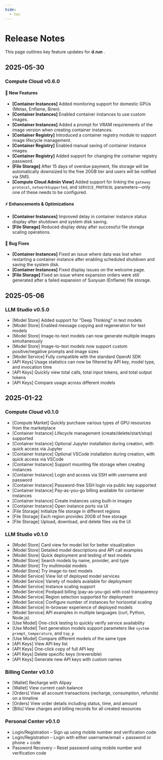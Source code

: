 ```yaml
---
hide:
  - toc
---
```


# Release Notes

This page outlines key feature updates for **d.run** .

## 2025-05-30

### Compute Cloud v0.6.0

#### 🚀 New Features

* **[Container Instances]** Added monitoring support for domestic GPUs (Metax, Enflame, Biren).
* **[Container Instances]** Enabled container instances to use custom images.
* **[Container Instances]** Added a prompt for VRAM requirements of the image version when creating container instances.
* **[Container Registry]** Introduced a container registry module to support image lifecycle management.
* **[Container Registry]** Enabled manual saving of container instance images.
* **[Container Registry]** Added support for changing the container registry password.
* **[File Storage]** After 15 days of overdue payment, file storage will be automatically downsized to the free 20GB tier and users will be notified via SMS.
* **[Compute Cloud Admin View]** Added support for linking the `gateway protocol`, `networkSupported`, and `SERVICE_PROTOCOL` parameters—only one of these needs to be configured.

#### ⚡ Enhancements & Optimizations

* **[Container Instances]** Improved delay in container instance status display after shutdown and system disk saving.
* **[File Storage]** Reduced display delay after successful file storage scaling operations.

#### 🐛 Bug Fixes

* **[Container Instances]** Fixed an issue where data was lost when restarting a container instance after enabling scheduled shutdown and saving the system disk.
* **[Container Instances]** Fixed display issues on the welcome page.
* **[File Storage]** Fixed an issue where expansion orders were still generated after a failed expansion of Suoyuan (Enflame) file storage.

## 2025-05-06

### LLM Studio v0.5.0

- [Model Store] Added support for "Deep Thinking" in text models  
- [Model Store] Enabled message copying and regeneration for text models  
- [Model Store] Image-to-text models can now generate multiple images simultaneously  
- [Model Store] Image-to-text models now support custom positive/negative prompts and image sizes  
- [Model Service] Fully compatible with the standard OpenAI SDK  
- [API Keys] Usage statistics can now be filtered by API key, model type, and invocation time  
- [API Keys] Quickly view total calls, total input tokens, and total output tokens  
- [API Keys] Compare usage across different models  

## 2025-01-22

### Compute Cloud v0.1.0

- [Compute Market] Quickly purchase various types of GPU resources from the marketplace  
- [Container Instance] Lifecycle management (create/delete/start/stop) supported  
- [Container Instance] Optional Jupyter installation during creation, with quick access via Jupyter  
- [Container Instance] Optional VSCode installation during creation, with quick access via VSCode  
- [Container Instance] Support mounting file storage when creating instances  
- [Container Instance] Login and access via SSH with username and password  
- [Container Instance] Password-free SSH login via public key supported  
- [Container Instance] Pay-as-you-go billing available for container instances  
- [Container Instance] Create instances using built-in images  
- [Container Instance] Open instance ports via UI  
- [File Storage] Initialize file storage in different regions  
- [File Storage] Each region provides 20GB of free storage  
- [File Storage] Upload, download, and delete files via the UI  

### LLM Studio v0.1.0

- [Model Store] Card view for model list for better visualization  
- [Model Store] Detailed model descriptions and API call examples  
- [Model Store] Quick deployment and testing of text models  
- [Model Store] Search models by name, provider, and type  
- [Model Store] Try multimodal models  
- [Model Store] Try image-to-text models  
- [Model Service] View list of deployed model services  
- [Model Service] Variety of models available for deployment  
- [Model Service] Instance scaling support  
- [Model Service] Postpaid billing (pay-as-you-go) with cost transparency  
- [Model Service] Region selection supported for deployment  
- [Model Service] Configure number of instances for horizontal scaling  
- [Model Service] In-browser experience of deployed models  
- [Model Service] API examples in multiple languages (curl, Python, Node.js)  
- [Use Model] One-click testing to quickly verify service availability  
- [Use Model] Text generation models support parameters like `system prompt`, `temperature`, and `top_p`  
- [Use Model] Compare different models of the same type  
- [API Keys] View API key list  
- [API Keys] One-click copy of full API key  
- [API Keys] Delete specific keys (irreversible)  
- [API Keys] Generate new API keys with custom names  

### Billing Center v0.1.0

- [Wallet] Recharge with Alipay  
- [Wallet] View current cash balance  
- [Orders] View all account transactions (recharge, consumption, refunds) on a timeline  
- [Orders] View order details including status, time, and amount  
- [Bills] View charges and billing records for all created resources  

### Personal Center v0.1.0

- Login/Registration – Sign up using mobile number and verification code  
- Login/Registration – Login with either username/email + password or phone + code  
- Password Recovery – Reset password using mobile number and verification code  
